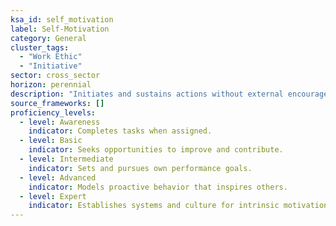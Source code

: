 ```yaml
---
ksa_id: self_motivation
label: Self‑Motivation
category: General
cluster_tags: 
  - "Work Ethic"
  - "Initiative"
sector: cross_sector
horizon: perennial
description: "Initiates and sustains actions without external encouragement; driven to achieve personal and organizational goals."
source_frameworks: []
proficiency_levels:
  - level: Awareness
    indicator: Completes tasks when assigned.
  - level: Basic
    indicator: Seeks opportunities to improve and contribute.
  - level: Intermediate
    indicator: Sets and pursues own performance goals.
  - level: Advanced
    indicator: Models proactive behavior that inspires others.
  - level: Expert
    indicator: Establishes systems and culture for intrinsic motivation and excellence.
---
```


